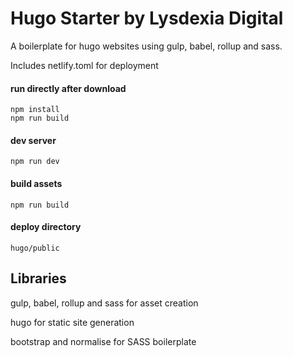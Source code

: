 # Hugo Starter by Lysdexia Digital

A boilerplate for hugo websites using gulp, babel, rollup and sass.

Includes netlify.toml for deployment

#### run directly after download
```
npm install
npm run build
```

#### dev server
```
npm run dev
```

#### build assets
```
npm run build
```

#### deploy directory
```
hugo/public
```

## Libraries
gulp, babel, rollup and sass for asset creation

hugo for static site generation

bootstrap and normalise for SASS boilerplate